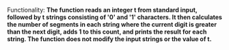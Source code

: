 Functionality: **The function reads an integer t from standard input, followed by t strings consisting of '0' and '1' characters. It then calculates the number of segments in each string where the current digit is greater than the next digit, adds 1 to this count, and prints the result for each string. The function does not modify the input strings or the value of t.**